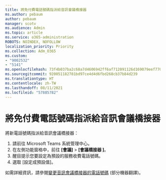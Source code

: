 ```yaml
---
title: 將免付費電話號碼指派給音訊會議橋接器
ms.author: pebaum
author: pebaum
manager: scotv
ms.audience: Admin
ms.topic: article
ms.service: o365-administration
ROBOTS: NOINDEX, NOFOLLOW
localization_priority: Priority
ms.collection: Adm_O365
ms.custom:
- "9002532"
- "5141"
ms.openlocfilehash: 73f4b037ba2c68a7d4606942ff6af712091126d169079eef77007712959f58b5
ms.sourcegitcommit: 920051182781bd97ce4d4d6fbd268cb37b84d239
ms.translationtype: HT
ms.contentlocale: zh-TW
ms.lasthandoff: 08/11/2021
ms.locfileid: "57885782"
---
```

# <a name="assign-a-toll-free-number-to-your-audio-conferencing-bridge"></a>將免付費電話號碼指派給音訊會議橋接器

將新電話號碼指派給音訊會議橋接器：

1. 請前往 Microsoft Teams 系統管理中心。
1. 在左側功能窗格中，前往 **[會議]** > **[會議橋接器
]**。
1. 醒目提示您要設定為預設的服務收費電話號碼。
1. 選取 [設定成預設值]。

如需詳細資訊，請參閱[變更音訊會議橋接器的電話號碼](https://docs.microsoft.com/MicrosoftTeams/change-the-phone-numbers-on-your-audio-conferencing-bridge) (部分機器翻譯)。
